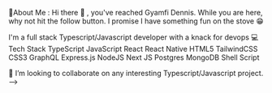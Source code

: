 💫About Me :
Hi there 👋 , you've reached Gyamfi Dennis. While you are here, why not hit the follow button. I promise I have something fun on the stove 😁

I'm a full stack Typescript/Javascript developer with a knack for devops
💻Tech Stack
TypeScript JavaScript React React Native HTML5 TailwindCSS CSS3 GraphQL Express.js NodeJS Next JS Postgres MongoDB Shell Script

👯 I’m looking to collaborate on any interesting Typescript/Javascript project.
-->
